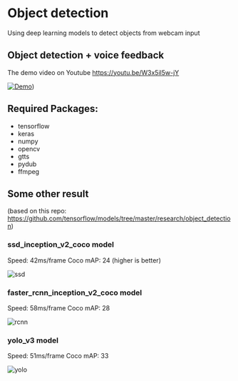 # Object detection
Using deep learning models to detect objects from webcam input

## Object detection + voice feedback
The demo video on Youtube https://youtu.be/W3x5il5w-jY

[![Demo](https://github.com/giangnn-bkace/object_detection/blob/master/images/demo.gif)](https://youtu.be/W3x5il5w-jY))


## Required Packages:
- tensorflow
- keras
- numpy
- opencv
- gtts
- pydub
- ffmpeg

## Some other result
(based on this repo: https://github.com/tensorflow/models/tree/master/research/object_detection)

### ssd_inception_v2_coco model

Speed: 42ms/frame   Coco mAP: 24 (higher is better)

![ssd](https://github.com/giangnn-bkace/object_detection/blob/master/images/ssd.gif)

### faster_rcnn_inception_v2_coco model

Speed: 58ms/frame   Coco mAP: 28

![rcnn](https://github.com/giangnn-bkace/object_detection/blob/master/images/faster_rcnn.gif)

### yolo_v3 model

Speed: 51ms/frame   Coco mAP: 33

![yolo](https://github.com/giangnn-bkace/object_detection/blob/master/images/yolo.gif)

